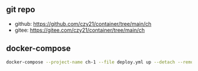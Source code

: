 ## git repo
  - github: https://github.com/czy21/container/tree/main/ch
  - gitee: https://gitee.com/czy21/container/tree/main/ch
## docker-compose
```bash
docker-compose --project-name ch-1 --file deploy.yml up --detach --remove-orphans
```